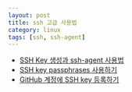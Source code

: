 ```yaml
---
layout: post
title: ssh 고급 사용법
category: linux
tags: [ssh, ssh-agent]
---
```


* [SSH Key 생성과 ssh-agent 사용법](https://help.github.com/articles/generating-a-new-ssh-key-and-adding-it-to-the-ssh-agent/#platform-linux)
* [SSH key passphrases 사용하기](https://help.github.com/articles/working-with-ssh-key-passphrases/)
* [GitHub 계정에 SSH key 등록하기](https://help.github.com/articles/adding-a-new-ssh-key-to-your-github-account/)
